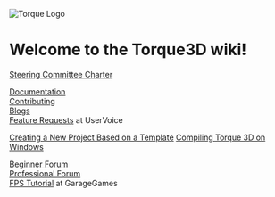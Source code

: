 ![Torque Logo](http://static.garagegames.com/static/pg/logokits/Torque-Logo_H.png)

# Welcome to the Torque3D wiki!
[Steering Committee Charter](wiki/Steering-Committee-Charter)  

[Documentation](wiki/Documentation)  
[Contributing](wiki/Contributing)  
[Blogs](wiki/Blogs)  
[Feature Requests](https://garagegames.uservoice.com) at UserVoice

[Creating a New Project Based on a Template](wiki/Creating-a-New-Project-Based-on-a-Template)
[Compiling Torque 3D on Windows](wiki/Compiling-Torque-3D-on-Windows)

[Beginner Forum](http://www.garagegames.com/community/forums/73)  
[Professional Forum](http://www.garagegames.com/community/forums/63)  
[FPS Tutorial](http://www.garagegames.com/products/torque-3d/fps) at GarageGames
